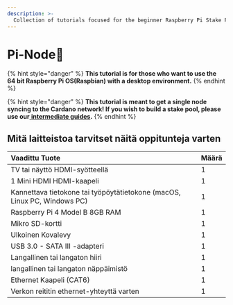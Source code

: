 ```yaml
---
description: >-
  Collection of tutorials focused for the beginner Raspberry Pi Stake Pool Operator
---
```


# Pi-Node🍓

{% hint style="danger" %}
**This tutorial is for those who want to use the 64 bit Raspberry Pi OS\(Raspbian\) with a desktop environment.**
{% endhint %}

{% hint style="danger" %}
**This tutorial is meant to get a single node syncing to the Cardano network! If you wish to build a stake pool, please use our**[ **intermediate guides**](../../intermediate-guide/pi-pool-tutorial/pi-node/)**.**
{% endhint %}

## Mitä laitteistoa tarvitset näitä oppitunteja varten

| Vaadittu Tuote                                                               | Määrä |
|:---------------------------------------------------------------------------- |:----- |
| TV tai näyttö HDMI-syötteellä                                                | 1     |
| 1 Mini HDMI HDMI-kaapeli                                                     | 1     |
| Kannettava tietokone tai työpöytätietokone \(macOS, Linux PC, Windows PC\) | 1     |
| Raspberry Pi 4 Model B 8GB RAM                                               | 1     |
| Mikro SD-kortti                                                              | 1     |
| Ulkoinen Kovalevy                                                            | 1     |
| USB 3.0 - SATA III -adapteri                                                 | 1     |
| Langallinen tai langaton hiiri                                               | 1     |
| langallinen tai langaton näppäimistö                                         | 1     |
| Ethernet Kaapeli \(CAT6\)                                                  | 1     |
| Verkon reititin ethernet-yhteyttä varten                                     | 1     |

